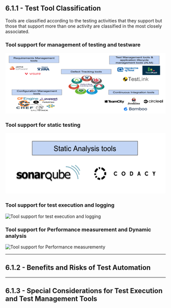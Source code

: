 ## 6.1.1 - **Test Tool Classification**

Tools are classified according to the testing activities that they support but those that support more than one activity are classified in the most closely associated.

### **Tool support for management of testing and testware**

<img src="../../images/istqb/tool_support_test/manage-tools.png" alt="Tool support for management of testing and testware" width="800" height="190"/>

### **Tool support for static testing**

<img src="../../images/istqb/tool_support_test/static-tools.png" alt="Tool support for static testing" width="800" height="190"/>

### **Tool support for test execution and logging**

<img src="../../images/istqb/tool_support_test/human-psy.png" alt="Tool support for test execution and logging" width="800" height="190"/>

### **Tool support for Performance measurement and Dynamic analysis**

<img src="../../images/istqb/tool_support_test/___human-psy___.png" alt="Tool support for Performance measurementy" width="800" height="190"/>

___
## 6.1.2 - **Benefits and Risks of Test Automation**

___
## 6.1.3 - **Special Considerations for Test Execution and Test Management Tools**
